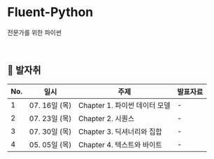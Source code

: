 # Fluent-Python
전문가를 위한 파이썬 

<br />

## 🐾 발자취

<table>
    <thead>
        <tr>
            <th> No. </th>
            <th> 일시 </th>
            <th> 주제 </th>
            <th> 발표자료 </th>
        </tr>
    </thead>
    <tbody>
        <tr>
            <td> 1 </td>
            <td> 07. 16일 (목) </td>
            <td> Chapter 1. 파이썬 데이터 모델 </td>
            <td> - </td>
        </tr>
        <tr>
            <td> 2 </td>
            <td> 07. 23일 (목) </td>
            <td> Chapter 2. 시퀀스  </td>
            <td> - </td>
        </tr>
        <tr>
            <td> 3 </td>
            <td> 07. 30일 (목) </td>
            <td> Chapter 3. 딕셔너리와 집합  </td>
            <td> - </td>
        </tr>
        <tr>
            <td> 4 </td>
            <td> 05. 05일 (목) </td>
            <td> Chapter 4. 텍스트와 바이트  </td>
            <td> - </td>
        </tr>
  
  
